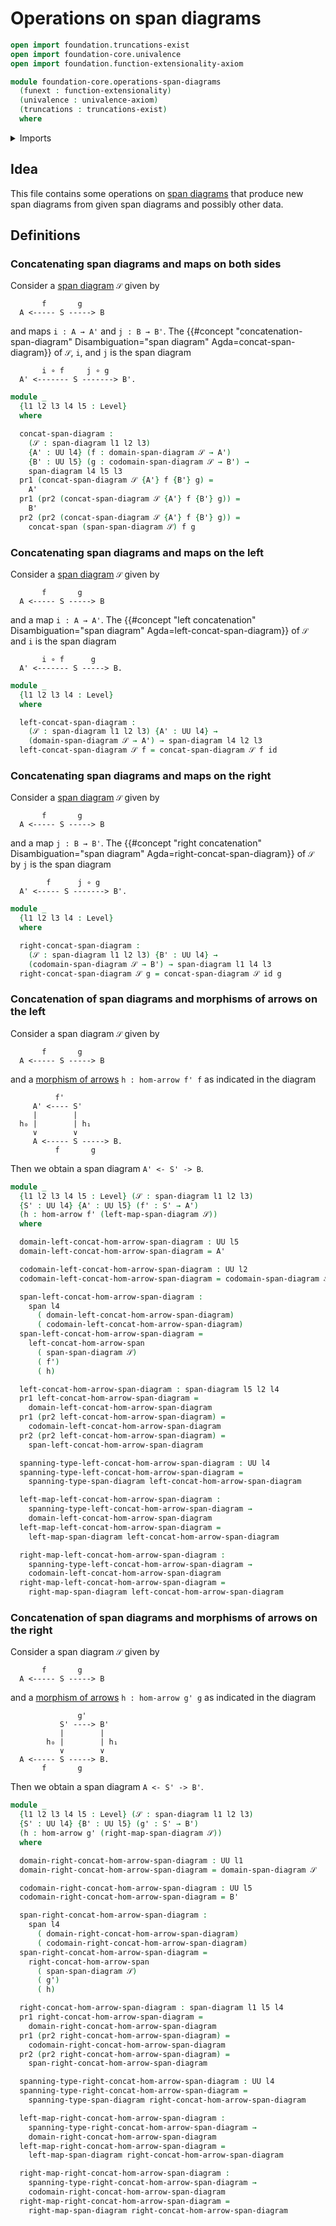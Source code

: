 # Operations on span diagrams

```agda
open import foundation.truncations-exist
open import foundation-core.univalence
open import foundation.function-extensionality-axiom

module foundation-core.operations-span-diagrams
  (funext : function-extensionality)
  (univalence : univalence-axiom)
  (truncations : truncations-exist)
  where
```

<details><summary>Imports</summary>

```agda
open import foundation.dependent-pair-types
open import foundation.morphisms-arrows funext
open import foundation.operations-spans funext univalence truncations
open import foundation.span-diagrams funext
open import foundation.spans
open import foundation.universe-levels

open import foundation-core.function-types
```

</details>

## Idea

This file contains some operations on
[span diagrams](foundation.span-diagrams.md) that produce new span diagrams from
given span diagrams and possibly other data.

## Definitions

### Concatenating span diagrams and maps on both sides

Consider a [span diagram](foundation.span-diagrams.md) `𝒮` given by

```text
       f       g
  A <----- S -----> B
```

and maps `i : A → A'` and `j : B → B'`. The
{{#concept "concatenation-span-diagram" Disambiguation="span diagram" Agda=concat-span-diagram}}
of `𝒮`, `i`, and `j` is the span diagram

```text
       i ∘ f     j ∘ g
  A' <------- S -------> B'.
```

```agda
module _
  {l1 l2 l3 l4 l5 : Level}
  where

  concat-span-diagram :
    (𝒮 : span-diagram l1 l2 l3)
    {A' : UU l4} (f : domain-span-diagram 𝒮 → A')
    {B' : UU l5} (g : codomain-span-diagram 𝒮 → B') →
    span-diagram l4 l5 l3
  pr1 (concat-span-diagram 𝒮 {A'} f {B'} g) =
    A'
  pr1 (pr2 (concat-span-diagram 𝒮 {A'} f {B'} g)) =
    B'
  pr2 (pr2 (concat-span-diagram 𝒮 {A'} f {B'} g)) =
    concat-span (span-span-diagram 𝒮) f g
```

### Concatenating span diagrams and maps on the left

Consider a [span diagram](foundation.span-diagrams.md) `𝒮` given by

```text
       f       g
  A <----- S -----> B
```

and a map `i : A → A'`. The
{{#concept "left concatenation" Disambiguation="span diagram" Agda=left-concat-span-diagram}}
of `𝒮` and `i` is the span diagram

```text
       i ∘ f      g
  A' <------- S -----> B.
```

```agda
module _
  {l1 l2 l3 l4 : Level}
  where

  left-concat-span-diagram :
    (𝒮 : span-diagram l1 l2 l3) {A' : UU l4} →
    (domain-span-diagram 𝒮 → A') → span-diagram l4 l2 l3
  left-concat-span-diagram 𝒮 f = concat-span-diagram 𝒮 f id
```

### Concatenating span diagrams and maps on the right

Consider a [span diagram](foundation.span-diagrams.md) `𝒮` given by

```text
       f       g
  A <----- S -----> B
```

and a map `j : B → B'`. The
{{#concept "right concatenation" Disambiguation="span diagram" Agda=right-concat-span-diagram}}
of `𝒮` by `j` is the span diagram

```text
        f      j ∘ g
  A' <----- S -------> B'.
```

```agda
module _
  {l1 l2 l3 l4 : Level}
  where

  right-concat-span-diagram :
    (𝒮 : span-diagram l1 l2 l3) {B' : UU l4} →
    (codomain-span-diagram 𝒮 → B') → span-diagram l1 l4 l3
  right-concat-span-diagram 𝒮 g = concat-span-diagram 𝒮 id g
```

### Concatenation of span diagrams and morphisms of arrows on the left

Consider a span diagram `𝒮` given by

```text
       f       g
  A <----- S -----> B
```

and a [morphism of arrows](foundation.morphisms-arrows.md) `h : hom-arrow f' f`
as indicated in the diagram

```text
          f'
     A' <---- S'
     |        |
  h₀ |        | h₁
     ∨        ∨
     A <----- S -----> B.
          f       g
```

Then we obtain a span diagram `A' <- S' -> B`.

```agda
module _
  {l1 l2 l3 l4 l5 : Level} (𝒮 : span-diagram l1 l2 l3)
  {S' : UU l4} {A' : UU l5} (f' : S' → A')
  (h : hom-arrow f' (left-map-span-diagram 𝒮))
  where

  domain-left-concat-hom-arrow-span-diagram : UU l5
  domain-left-concat-hom-arrow-span-diagram = A'

  codomain-left-concat-hom-arrow-span-diagram : UU l2
  codomain-left-concat-hom-arrow-span-diagram = codomain-span-diagram 𝒮

  span-left-concat-hom-arrow-span-diagram :
    span l4
      ( domain-left-concat-hom-arrow-span-diagram)
      ( codomain-left-concat-hom-arrow-span-diagram)
  span-left-concat-hom-arrow-span-diagram =
    left-concat-hom-arrow-span
      ( span-span-diagram 𝒮)
      ( f')
      ( h)

  left-concat-hom-arrow-span-diagram : span-diagram l5 l2 l4
  pr1 left-concat-hom-arrow-span-diagram =
    domain-left-concat-hom-arrow-span-diagram
  pr1 (pr2 left-concat-hom-arrow-span-diagram) =
    codomain-left-concat-hom-arrow-span-diagram
  pr2 (pr2 left-concat-hom-arrow-span-diagram) =
    span-left-concat-hom-arrow-span-diagram

  spanning-type-left-concat-hom-arrow-span-diagram : UU l4
  spanning-type-left-concat-hom-arrow-span-diagram =
    spanning-type-span-diagram left-concat-hom-arrow-span-diagram

  left-map-left-concat-hom-arrow-span-diagram :
    spanning-type-left-concat-hom-arrow-span-diagram →
    domain-left-concat-hom-arrow-span-diagram
  left-map-left-concat-hom-arrow-span-diagram =
    left-map-span-diagram left-concat-hom-arrow-span-diagram

  right-map-left-concat-hom-arrow-span-diagram :
    spanning-type-left-concat-hom-arrow-span-diagram →
    codomain-left-concat-hom-arrow-span-diagram
  right-map-left-concat-hom-arrow-span-diagram =
    right-map-span-diagram left-concat-hom-arrow-span-diagram
```

### Concatenation of span diagrams and morphisms of arrows on the right

Consider a span diagram `𝒮` given by

```text
       f       g
  A <----- S -----> B
```

and a [morphism of arrows](foundation.morphisms-arrows.md) `h : hom-arrow g' g`
as indicated in the diagram

```text
               g'
           S' ----> B'
           |        |
        h₀ |        | h₁
           ∨        ∨
  A <----- S -----> B.
       f       g
```

Then we obtain a span diagram `A <- S' -> B'`.

```agda
module _
  {l1 l2 l3 l4 l5 : Level} (𝒮 : span-diagram l1 l2 l3)
  {S' : UU l4} {B' : UU l5} (g' : S' → B')
  (h : hom-arrow g' (right-map-span-diagram 𝒮))
  where

  domain-right-concat-hom-arrow-span-diagram : UU l1
  domain-right-concat-hom-arrow-span-diagram = domain-span-diagram 𝒮

  codomain-right-concat-hom-arrow-span-diagram : UU l5
  codomain-right-concat-hom-arrow-span-diagram = B'

  span-right-concat-hom-arrow-span-diagram :
    span l4
      ( domain-right-concat-hom-arrow-span-diagram)
      ( codomain-right-concat-hom-arrow-span-diagram)
  span-right-concat-hom-arrow-span-diagram =
    right-concat-hom-arrow-span
      ( span-span-diagram 𝒮)
      ( g')
      ( h)

  right-concat-hom-arrow-span-diagram : span-diagram l1 l5 l4
  pr1 right-concat-hom-arrow-span-diagram =
    domain-right-concat-hom-arrow-span-diagram
  pr1 (pr2 right-concat-hom-arrow-span-diagram) =
    codomain-right-concat-hom-arrow-span-diagram
  pr2 (pr2 right-concat-hom-arrow-span-diagram) =
    span-right-concat-hom-arrow-span-diagram

  spanning-type-right-concat-hom-arrow-span-diagram : UU l4
  spanning-type-right-concat-hom-arrow-span-diagram =
    spanning-type-span-diagram right-concat-hom-arrow-span-diagram

  left-map-right-concat-hom-arrow-span-diagram :
    spanning-type-right-concat-hom-arrow-span-diagram →
    domain-right-concat-hom-arrow-span-diagram
  left-map-right-concat-hom-arrow-span-diagram =
    left-map-span-diagram right-concat-hom-arrow-span-diagram

  right-map-right-concat-hom-arrow-span-diagram :
    spanning-type-right-concat-hom-arrow-span-diagram →
    codomain-right-concat-hom-arrow-span-diagram
  right-map-right-concat-hom-arrow-span-diagram =
    right-map-span-diagram right-concat-hom-arrow-span-diagram
```
